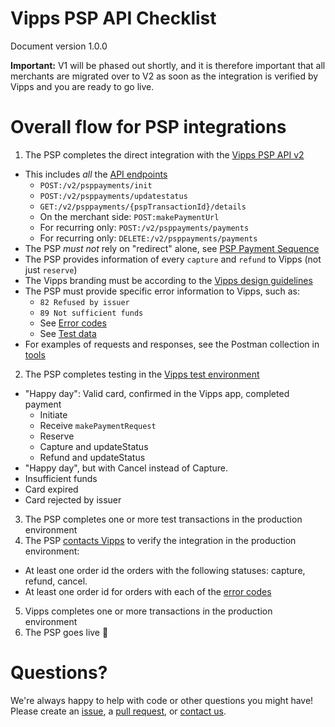 # Vipps PSP API Checklist

Document version 1.0.0

**Important:** V1 will be phased out shortly, and it is therefore important that all merchants are migrated over to V2 as soon as the integration is verified by Vipps and you are ready to go live.

# Overall flow for PSP integrations

1. The PSP completes the direct integration with the [Vipps PSP API v2](https://github.com/vippsas/vipps-psp-api)
  - This includes _all_ the [API endpoints](https://vippsas.github.io/vipps-psp-api/)
    - `POST:/v2/psppayments/init`
    - `POST:/v2/psppayments/updatestatus`
    - `GET:/v2/psppayments/{pspTransactionId}/details`
    - On the merchant side: `POST:makePaymentUrl`
    - For recurring only: `POST:/v2/psppayments/payments`
    - For recurring only: `DELETE:/v2/psppayments/payments`
  - The PSP _must not_ rely on "redirect" alone, see [PSP Payment Sequence](vipps-psp-api.md#summary)
  - The PSP provides information of every `capture` and `refund` to Vipps (not just `reserve`)
  - The Vipps branding must be according to the [Vipps design guidelines](https://github.com/vippsas/vipps-design-guidelines)
  - The PSP must provide specific error information to Vipps, such as:
    - `82 Refused by issuer`
    - `89 Not sufficient funds`
    - See [Error codes](https://github.com/vippsas/vipps-psp-api/blob/master/vipps-psp-api.md#error-codes)
    - See [Test data](https://github.com/vippsas/vipps-developers/tree/master/testdata)
  - For examples of requests and responses, see the Postman collection in [tools](tools/)
2. The PSP completes testing in the [Vipps test environment](https://github.com/vippsas/vipps-developers#the-vipps-test-environment-mt)
  - "Happy day": Valid card, confirmed in the Vipps app, completed payment
    - Initiate
    - Receive `makePaymentRequest`
    - Reserve
    - Capture and updateStatus
    - Refund and updateStatus
  - "Happy day", but with Cancel instead of Capture.
  - Insufficient funds
  - Card expired
  - Card rejected by issuer
3. The PSP completes one or more test transactions in the production environment
4. The PSP [contacts Vipps](https://github.com/vippsas/vipps-developers/blob/master/contact.md) to verify the integration in the production environment:
  - At least one order id the orders with the following statuses: capture, refund, cancel.
  - At least one order id for orders with each of the [error codes](https://github.com/vippsas/vipps-psp-api/blob/master/vipps-psp-api.md#error-codes) 
5. Vipps completes one or more transactions in the production environment
6. The PSP goes live 🎉

# Questions?

We're always happy to help with code or other questions you might have!
Please create an [issue](https://github.com/vippsas/vipps-ecom-api/issues),
a [pull request](https://github.com/vippsas/vipps-ecom-api/pulls),
or [contact us](https://github.com/vippsas/vipps-developers/blob/master/contact.md).
